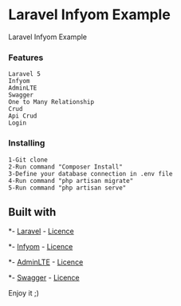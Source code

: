 # Laravel Infyom Example

Laravel Infyom Example

### Features
```
Laravel 5
Infyom
AdminLTE
Swagger
One to Many Relationship
Crud
Api Crud
Login
```

### Installing
```
1-Git clone
2-Run command "Composer Install"
3-Define your database connection in .env file
4-Run command "php artisan migrate"
5-Run command "php artisan serve"
```

## Built with

*- [Laravel](https://github.com/laravel/laravel) - [Licence](https://opensource.org/licenses/MIT)

*- [Infyom](https://github.com/InfyOmLabs/laravel-generator) - [Licence](https://opensource.org/licenses/MIT) 

*- [AdminLTE](https://github.com/InfyOmLabs/adminlte-templates) - [Licence](https://opensource.org/licenses/MIT)

*- [Swagger](https://github.com/InfyOmLabs/swagger-generator) - [Licence](https://opensource.org/licenses/MIT)


Enjoy it ;)


